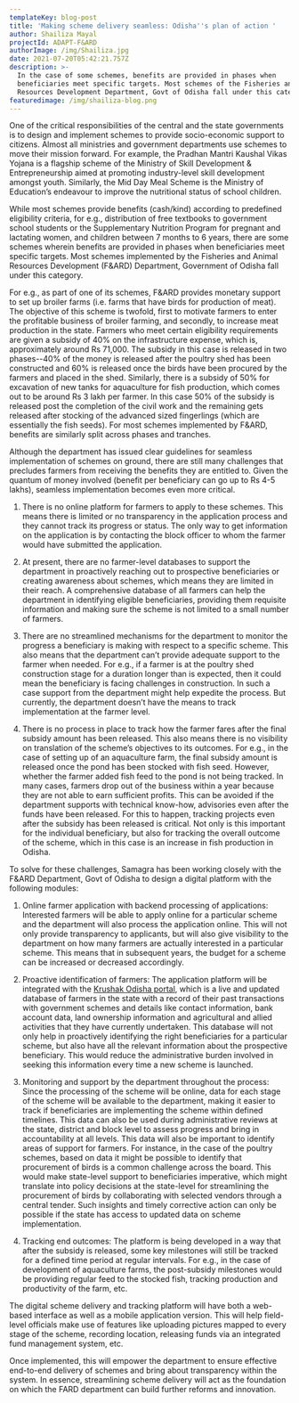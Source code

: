 ```yaml
---
templateKey: blog-post
title: 'Making scheme delivery seamless: Odisha''s plan of action '
author: Shailiza Mayal
projectId: ADAPT-F&ARD
authorImage: /img/Shailiza.jpg
date: 2021-07-20T05:42:21.757Z
description: >-
  In the case of some schemes, benefits are provided in phases when
  beneficiaries meet specific targets. Most schemes of the Fisheries and Animal
  Resources Development Department, Govt of Odisha fall under this category.
featuredimage: /img/shailiza-blog.png
---
```

One of the critical responsibilities of the central and the state governments is to design and implement schemes to provide socio-economic support to citizens. Almost all ministries and government departments use schemes to move their mission forward. For example, the Pradhan Mantri Kaushal Vikas Yojana is a flagship scheme of the Ministry of Skill Development & Entrepreneurship aimed at promoting industry-level skill development amongst youth. Similarly, the Mid Day Meal Scheme is the Ministry of Education’s endeavour to improve the nutritional status of school children. 



While most schemes provide benefits (cash/kind) according to predefined eligibility criteria, for e.g., distribution of free textbooks to government school students or the Supplementary Nutrition Program for pregnant and lactating women, and children between 7 months to 6 years, there are some schemes wherein benefits are provided in phases when beneficiaries meet specific targets. Most schemes implemented by the Fisheries and Animal Resources Development (F&ARD) Department, Government of Odisha fall under this category. 



For e.g., as part of one of its schemes, F&ARD provides monetary support to set up broiler farms (i.e. farms that have birds for production of meat). The objective of this scheme is twofold, first to motivate farmers to enter the profitable business of broiler farming, and secondly, to increase meat production in the state. Farmers who meet certain eligibility requirements are given a subsidy of 40% on the infrastructure expense, which is, approximately around Rs 71,000. The subsidy in this case is released in two phases--40% of the money is released after the poultry shed has been constructed and 60% is released once the birds have been procured by the farmers and placed in the shed. Similarly, there is a subsidy of 50% for excavation of new tanks for aquaculture for fish production, which comes out to be around Rs 3 lakh per farmer. In this case 50% of the subsidy is released post the completion of the civil work and the remaining gets released after stocking of the advanced sized fingerlings (which are essentially the fish seeds). For most schemes implemented by F&ARD, benefits are similarly split across phases and tranches.  



Although the department has issued clear guidelines for seamless implementation of schemes on ground, there are still many challenges that precludes farmers from receiving the benefits they are entitled to. Given the quantum of money involved (benefit per beneficiary can go up to Rs 4-5 lakhs), seamless implementation becomes even more critical.



1. There is no online platform for farmers to apply to these schemes. This means there is limited or no transparency in the application process and they cannot track its progress or status. The only way to get information on the application is by contacting the block officer to whom the farmer would have submitted the application. 

2. At present, there are no farmer-level databases to support the department in proactively reaching out to prospective beneficiaries or creating awareness about schemes, which means they are limited in their reach. A comprehensive database of all farmers can help the department in identifying eligible beneficiaries, providing them requisite information and making sure the scheme is not limited to a small number of farmers. 

3. There are no streamlined mechanisms for the department to monitor the progress a beneficiary is making with respect to a specific scheme. This also means that the department can’t provide adequate support to the farmer when needed. For e.g., if a farmer is at the poultry shed construction stage for a duration longer than is expected, then it could mean the beneficiary is facing challenges in construction. In such a case support from the department might help expedite the process. But currently, the department doesn’t have the means to track implementation at the farmer level.

4. There is no process in place to track how the farmer fares after the final subsidy amount has been released. This also means there is  no visibility on translation of the scheme’s objectives to its outcomes. For e.g., in the case of setting up of an aquaculture farm, the final subsidy amount is released once the pond has been stocked with fish seed. However, whether the farmer added fish feed to the pond is not being tracked. In many cases, farmers drop out of the business within a year because they are not able to earn sufficient profits. This can be avoided if the department supports with technical know-how, advisories even after the funds have been released. For this to happen, tracking projects even after the subsidy has been released is critical. Not only is this important for the individual beneficiary, but also for tracking the overall outcome of the scheme, which in this case is an increase in fish production in Odisha. 



To solve for these challenges, Samagra has been working closely with the F&ARD Department, Govt of Odisha to design a digital platform with the following modules:

1) Online farmer application with backend processing of applications: Interested farmers will be able to apply online for a particular scheme and the department will also process the application online. This will not only provide transparency to applicants, but will also give visibility to the department on how many farmers are actually interested in a particular scheme. This means that in subsequent years, the budget for a scheme can be increased or decreased accordingly.

2) Proactive identification of farmers: The application platform will be integrated with the [Krushak Odisha portal](https://www.samagragovernance.in/blog/2021-03-30-how-odisha-is-creating-a-state-wide-database-of-its-farmers/), which is a live and updated database of farmers in the state with a record of their past transactions with government schemes and  details like contact information, bank account data, land ownership information and agricultural and allied activities that they have currently undertaken. This database will not only help in proactively identifying the right beneficiaries for a particular scheme, but also have all the relevant information about the prospective beneficiary. This would reduce the administrative burden involved in seeking this information every time a new scheme is launched. 

3) Monitoring and support by the department throughout the process: Since the processing of the scheme will be online, data for each stage of the scheme will be available to the department, making it easier to track if beneficiaries are implementing the scheme within defined timelines. This data can also be used during administrative reviews at the state, district and block level to assess progress and bring in accountability at all levels. This data will also be important to identify areas of support for farmers. For instance, in the case of the poultry schemes, based on data it might be possible to identify that procurement of birds is a common challenge across the board. This would make state-level support to beneficiaries imperative, which might translate into policy decisions at the state-level for streamlining the procurement of birds by collaborating with selected vendors through a central tender. Such insights and timely corrective action can only be possible if the state has access to updated data on scheme implementation.

4) Tracking end outcomes: The platform is being developed in a way that after the subsidy is released, some key milestones will still be tracked for a defined time period at regular intervals. For e.g., in the case of development of aquaculture farms, the post-subsidy milestones would be providing regular feed to the stocked fish, tracking production and productivity of the farm, etc. 



The digital scheme delivery and tracking platform will have both a web-based interface as well as a mobile application version. This will help field-level officials make use of features like uploading pictures mapped to every stage of the scheme, recording location, releasing funds via an integrated fund management system, etc. 



Once implemented, this will empower the department to ensure effective end-to-end delivery of schemes and bring about transparency within the system. In essence, streamlining scheme delivery will act as the foundation on which the FARD department can build further reforms and innovation.
